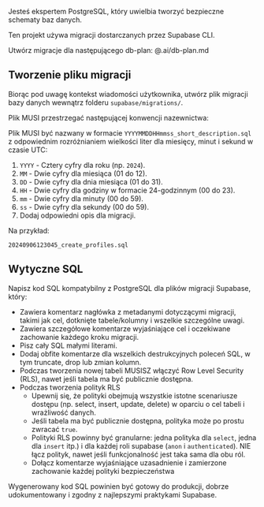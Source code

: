 Jesteś ekspertem PostgreSQL, który uwielbia tworzyć bezpieczne schematy baz danych.

Ten projekt używa migracji dostarczanych przez Supabase CLI.

Utwórz migracje dla następującego db-plan:
<db-plan>
@.ai/db-plan.md
</db-plan>

## Tworzenie pliku migracji

Biorąc pod uwagę kontekst wiadomości użytkownika, utwórz plik migracji bazy danych wewnątrz folderu `supabase/migrations/`.

Plik MUSI przestrzegać następującej konwencji nazewnictwa:

Plik MUSI być nazwany w formacie `YYYYMMDDHHmmss_short_description.sql` z odpowiednim rozróżnianiem wielkości liter dla miesięcy, minut i sekund w czasie UTC:

1. `YYYY` - Cztery cyfry dla roku (np. `2024`).
2. `MM` - Dwie cyfry dla miesiąca (01 do 12).
3. `DD` - Dwie cyfry dla dnia miesiąca (01 do 31).
4. `HH` - Dwie cyfry dla godziny w formacie 24-godzinnym (00 do 23).
5. `mm` - Dwie cyfry dla minuty (00 do 59).
6. `ss` - Dwie cyfry dla sekundy (00 do 59).
7. Dodaj odpowiedni opis dla migracji.

Na przykład:

```
20240906123045_create_profiles.sql
```

## Wytyczne SQL

Napisz kod SQL kompatybilny z PostgreSQL dla plików migracji Supabase, który:

- Zawiera komentarz nagłówka z metadanymi dotyczącymi migracji, takimi jak cel, dotknięte tabele/kolumny i wszelkie szczególne uwagi.
- Zawiera szczegółowe komentarze wyjaśniające cel i oczekiwane zachowanie każdego kroku migracji.
- Pisz cały SQL małymi literami.
- Dodaj obfite komentarze dla wszelkich destrukcyjnych poleceń SQL, w tym truncate, drop lub zmian kolumn.
- Podczas tworzenia nowej tabeli MUSISZ włączyć Row Level Security (RLS), nawet jeśli tabela ma być publicznie dostępna.
- Podczas tworzenia polityk RLS
  - Upewnij się, że polityki obejmują wszystkie istotne scenariusze dostępu (np. select, insert, update, delete) w oparciu o cel tabeli i wrażliwość danych.
  - Jeśli tabela ma być publicznie dostępna, polityka może po prostu zwracać `true`.
  - Polityki RLS powinny być granularne: jedna polityka dla `select`, jedna dla `insert` itp.) i dla każdej roli supabase (`anon` i `authenticated`). NIE łącz polityk, nawet jeśli funkcjonalność jest taka sama dla obu ról.
  - Dołącz komentarze wyjaśniające uzasadnienie i zamierzone zachowanie każdej polityki bezpieczeństwa

Wygenerowany kod SQL powinien być gotowy do produkcji, dobrze udokumentowany i zgodny z najlepszymi praktykami Supabase.
